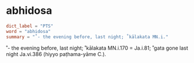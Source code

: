 # abhidosa

``` toml
dict_label = "PTS"
word = "abhidosa"
summary = "˚- the evening before, last night; ˚kālakata MN.i."
```

˚\- the evening before, last night; ˚kālakata MN.i.170 = Ja.i.81; ˚gata gone last night Ja.vi.386 (hiyyo paṭhama\-yāme C.).

